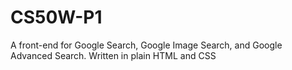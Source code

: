 # CS50W-P1
A front-end for Google Search, Google Image Search, and Google Advanced Search.
Written in plain HTML and CSS
